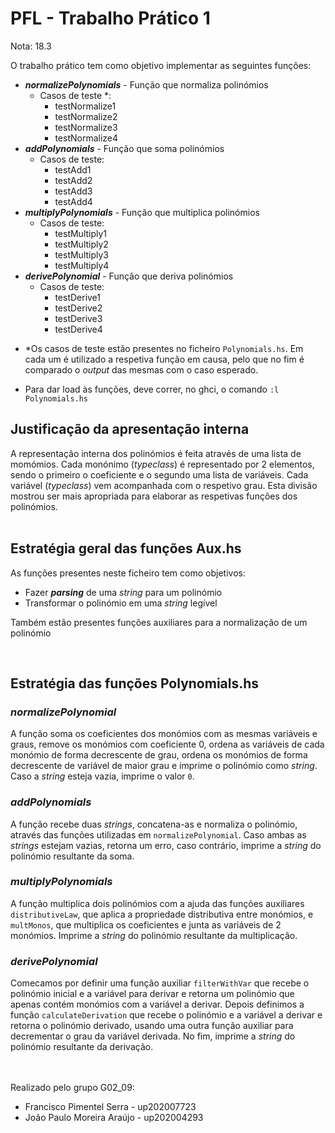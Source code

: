 # PFL - Trabalho Prático 1

Nota: 18.3

O trabalho prático tem como objetivo implementar as seguintes funções:
- ***normalizePolynomials*** - Função que normaliza polinómios
    - Casos de teste *:
        - testNormalize1
        - testNormalize2
        - testNormalize3
        - testNormalize4
- ***addPolynomials*** - Função que soma polinómios
    - Casos de teste:
        - testAdd1
        - testAdd2
        - testAdd3
        - testAdd4
- ***multiplyPolynomials*** - Função que multiplica polinómios
    - Casos de teste:
        - testMultiply1
        - testMultiply2
        - testMultiply3
        - testMultiply4
- ***derivePolynomial*** - Função que deriva polinómios
    - Casos de teste:
        - testDerive1
        - testDerive2
        - testDerive3
        - testDerive4
        
 * *Os casos de teste estão presentes no ficheiro `Polynomials.hs`. Em cada um é utilizado a respetiva função em causa, pelo que no fim é comparado o *output* das mesmas com o caso esperado. 
 
 * Para dar load às funções, deve correr, no ghci, o comando `:l Polynomials.hs` 

## Justificação da apresentação interna
A representação interna dos polinómios é feita através de uma lista de momómios. Cada monónimo (*typeclass*) é representado por 2 elementos, sendo o primeiro o coeficiente e o segundo uma lista de variáveis. Cada variável (*typeclass*) vem acompanhada com o respetivo grau. Esta divisão mostrou ser mais apropriada para elaborar as respetivas funções dos polinómios.
<br> <br>

## Estratégia geral das funções Aux.hs
As funções presentes neste ficheiro tem como objetivos:
- Fazer ***parsing*** de uma *string* para um polinómio
- Transformar o polinómio em uma *string* legível

Também estão presentes funções auxiliares para a normalização de um polinómio

<br>

## Estratégia das funções Polynomials.hs
### ***normalizePolynomial***
A função soma os coeficientes dos monómios com as mesmas variáveis e graus, remove os monómios com coeficiente 0, ordena as variáveis de cada monómio de forma decrescente de grau, ordena os monómios de forma decrescente de variável de maior grau e imprime o polinómio como *string*. Caso a *string* esteja vazia, imprime o valor `0`.

### ***addPolynomials***
A função recebe duas *strings*, concatena-as e normaliza o polinómio, através das funções utilizadas em `normalizePolynomial`. Caso ambas as *strings* estejam vazias, retorna um erro, caso contrário, imprime a *string* do polinómio resultante da soma.

### ***multiplyPolynomials***
A função multiplica dois polinómios com a ajuda das funções auxiliares `distributiveLaw`, que aplica a propriedade distributiva entre monómios, e `multMonos`, que multiplica os coeficientes e junta as variáveis de 2 monómios. Imprime a *string* do polinómio resultante da multiplicação.

### ***derivePolynomial***
Comecamos por definir uma função auxiliar `filterWithVar` que recebe o polinómio inicial e a variável para derivar e retorna um polinómio que apenas contém monómios com a variável a derivar. Depois definimos a função `calculateDerivation` que recebe o polinómio e a variável a derivar e retorna o polinómio derivado, usando uma outra função auxiliar para decrementar o grau da variável derivada. No fim, imprime a *string* do polinómio resultante da derivação.

<br><br>
Realizado pelo grupo G02_09:
- Francisco Pimentel Serra  - up202007723
- João Paulo Moreira Araújo - up202004293
